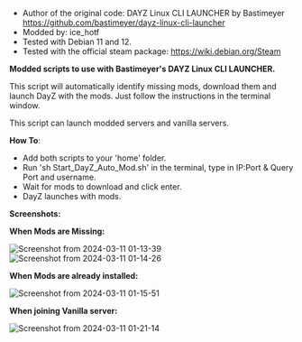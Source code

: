 - Author of the original code: DAYZ Linux CLI LAUNCHER by Bastimeyer https://github.com/bastimeyer/dayz-linux-cli-launcher
- Modded by: ice_hotf
- Tested with Debian 11 and 12.
- Tested with the official steam package: https://wiki.debian.org/Steam


**Modded scripts to use with Bastimeyer's DAYZ Linux CLI LAUNCHER.**

This script will automatically identify missing mods, download them and launch DayZ with the mods.
Just follow the instructions in the terminal window.

This script can launch modded servers and vanilla servers.

  **How To**:

- Add both scripts to your 'home' folder.
- Run 'sh Start_DayZ_Auto_Mod.sh' in the terminal, type in IP:Port & Query Port and username. 
- Wait for mods to download and click enter.
- DayZ launches with mods.

**Screenshots:**

**When Mods are Missing:**

![Screenshot from 2024-03-11 01-13-39](https://github.com/ice-HoTF/DayZ_Auto_Mod_Launcher/assets/162713879/63fe82ec-aeb0-4d25-b8a1-8c8f215c3634)
![Screenshot from 2024-03-11 01-14-26](https://github.com/ice-HoTF/DayZ_Auto_Mod_Launcher/assets/162713879/981d1859-208c-4b1f-a7ab-eaf528ddceec)


**When Mods are already installed:**

![Screenshot from 2024-03-11 01-15-51](https://github.com/ice-HoTF/DayZ_Auto_Mod_Launcher/assets/162713879/fe23aaf5-a1b8-4f74-a0f2-3a4ca93bd77a)


**When joining Vanilla server:**

![Screenshot from 2024-03-11 01-21-14](https://github.com/ice-HoTF/DayZ_Auto_Mod_Launcher/assets/162713879/bfe2a703-b0db-4ef7-a7e9-7404f27e5dd8)

